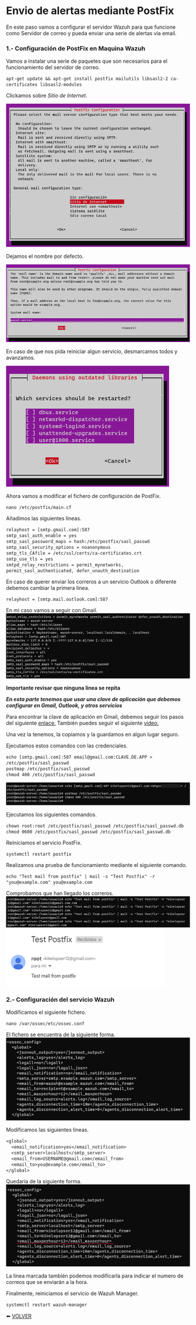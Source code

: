 # Envio de alertas mediante PostFix

En este paso vamos a configurar el servidor Wazuh para que funcione como Servidor de correo y pueda enviar una serie de alertas via email.

### 1.- Configuración de PostFix en Maquina Wazuh

Vamos a instalar una serie de paquetes que son necesarios para el funcionamiento del servidor de correo.
```
apt-get update && apt-get install postfix mailutils libsasl2-2 ca-certificates libsasl2-modules
```

Clickamos sobre *Sitio de Internet*.

![install1](https://github.com/kikeloppez/Wazuh-Monitoring/blob/main/galeria/capturas3/install1.png)

Dejamos el nombre por defecto.

![install2](https://github.com/kikeloppez/Wazuh-Monitoring/blob/main/galeria/capturas3/install2.png)

En caso de que nos pida reiniciar algun servicio, desmarcamos todos y avanzamos.

![install3](https://github.com/kikeloppez/Wazuh-Monitoring/blob/main/galeria/capturas3/install3.png)

Ahora vamos a modificar el fichero de configuración de PostFix.
```
nano /etc/postfix/main.cf
```

Añadimos las siguientes lineas.
```
relayhost = [smtp.gmail.com]:587
smtp_sasl_auth_enable = yes
smtp_sasl_password_maps = hash:/etc/postfix/sasl_passwd
smtp_sasl_security_options = noanonymous
smtp_tls_CAfile = /etc/ssl/certs/ca-certificates.crt
smtp_use_tls = yes
smtpd_relay_restrictions = permit_mynetworks, permit_sasl_authenticated, defer_unauth_destination
```
En caso de querer enviar los correros a un servicio Outlook o diferente debemos cambiar la primera linea.
```
relayhost = [smtp.mail.outlook.com]:587
```
En mi caso vamos a seguir con Gmail.
![config1](https://github.com/kikeloppez/Wazuh-Monitoring/blob/main/galeria/capturas3/config1.png)

**Importante revisar que ninguna linea se repita**

***En esta parte tenemos que usar una clave de aplicación que debemos configurar en Gmail, Outlook, y otros servicios***

Para encontrar la clave de aplicación en Gmail, debemos seguir los pasos del siguiente [enlace.](https://support.google.com/accounts/answer/185833?hl=es)
También puedes seguir el siguiente [video.](https://youtu.be/UoytTy1s47g)

Una vez la tenemos, la copiamos y la guardamos en algun lugar seguro.

Ejecutamos estos comandos con las credenciales.
```
echo [smtp.gmail.com]:587 email@gmail.com:CLAVE.DE.APP > /etc/postfix/sasl_passwd
postmap /etc/postfix/sasl_passwd
chmod 400 /etc/postfix/sasl_passwd
```
![config2](https://github.com/kikeloppez/Wazuh-Monitoring/blob/main/galeria/capturas3/config2.png)

Ejecutamos los siguientes comandos.
```
chown root:root /etc/postfix/sasl_passwd /etc/postfix/sasl_passwd.db
chmod 0600 /etc/postfix/sasl_passwd /etc/postfix/sasl_passwd.db
```

Reiniciamos el servicio PostFix.
```
systemctl restart postfix
```

Realizamos una prueba de funcionamiento mediante el siguiente comando.
```
echo "Test mail from postfix" | mail -s "Test Postfix" -r "you@example.com" you@example.com
```

Comprobamos que han llegado los correros.
![prueba1](https://github.com/kikeloppez/Wazuh-Monitoring/blob/main/galeria/capturas3/prueba1.png)
![prueba2](https://github.com/kikeloppez/Wazuh-Monitoring/blob/main/galeria/capturas3/prueba2.png)

### 2.- Configuración del servicio Wazuh

Modificamos el siguiente fichero.
```
nano /var/ossec/etc/ossec.conf
```
El fichero se encuentra de la siguiente forma.
![config3](https://github.com/kikeloppez/Wazuh-Monitoring/blob/main/galeria/capturas3/config3.png)

Modificamos las siguientes lineas.
```
<global>
  <email_notification>yes</email_notification>
  <smtp_server>localhost</smtp_server>
  <email_from>USERNAME@gmail.com</email_from>
  <email_to>you@example.com</email_to>
</global>
```

Quedaría de la siguiente forma.
![config4](https://github.com/kikeloppez/Wazuh-Monitoring/blob/main/galeria/capturas3/config4.png)

La linea marcada también podemos modificarla para indicar el numero de correos que se enviarán a la hora.

Finalmente, reiniciamos el servicio de Wazuh Manager.
```
systemctl restart wazuh-manager
```

:arrow_left: [VOLVER](https://github.com/kikeloppez/Wazuh-Monitoring)
